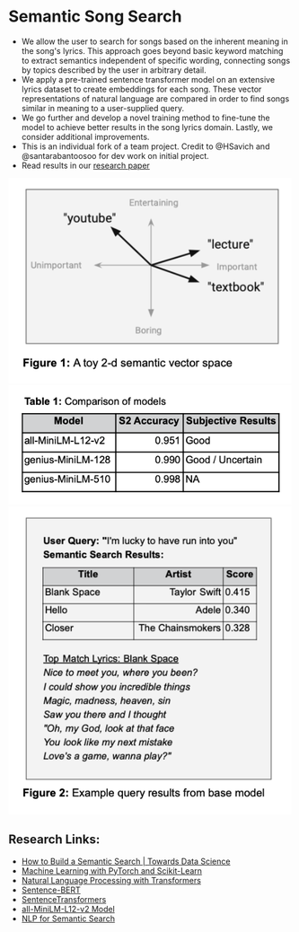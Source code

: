 # Semantic Song Search
- We allow the user to search for songs based on the inherent meaning in the song's lyrics. This approach goes beyond basic keyword matching to extract semantics independent of specific wording, connecting songs by topics described by the user in arbitrary detail.
- We apply a pre-trained sentence transformer model on an extensive lyrics dataset to create embeddings for each song. These vector representations of natural language are compared in order to find songs similar in meaning to a user-supplied query.
- We go further and develop a novel training method to fine-tune the model to achieve better results in the song lyrics domain. Lastly, we consider additional improvements.
- This is an individual fork of a team project. Credit to @HSavich and @santarabantoosoo for dev work on initial project.
- Read results in our [research paper](research_paper_v1.pdf)

![semantic_space](readme_images/semantic_space.png)
![score_results](readme_images/score_results.png)
![query](readme_images/query.png)


## Research Links:   

- [How to Build a Semantic Search | Towards Data Science](https://towardsdatascience.com/how-to-build-a-semantic-search-engine-with-transformers-and-faiss-dcbea307a0e8)
- [Machine Learning with PyTorch and Scikit-Learn](https://learning.oreilly.com/library/view/machine-learning-with/9781801819312/)
- [Natural Language Processing with Transformers](https://learning.oreilly.com/library/view/natural-language-processing/9781098136789/)
- [Sentence-BERT](https://arxiv.org/abs/1908.10084)
- [SentenceTransformers](https://www.sbert.net/index.html)
- [all-MiniLM-L12-v2 Model](https://huggingface.co/sentence-transformers/all-MiniLM-L12-v2)
- [NLP for Semantic Search](https://www.pinecone.io/learn/fine-tune-sentence-transformers-mnr/)

